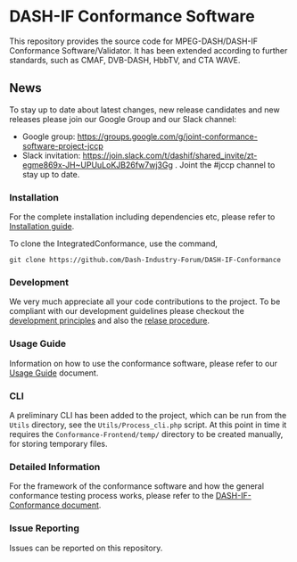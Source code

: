 # DASH-IF Conformance Software

This repository provides the source code for MPEG-DASH/DASH-IF Conformance Software/Validator. It has been extended according to further standards, such as CMAF, DVB-DASH, HbbTV, and CTA WAVE.

## News
To stay up to date about latest changes, new release candidates and new releases please join our Google Group and our Slack channel:

* Google group: https://groups.google.com/g/joint-conformance-software-project-jccp
* Slack invitation: https://join.slack.com/t/dashif/shared_invite/zt-egme869x-JH~UPUuLoKJB26fw7wj3Gg . Joint the #jccp channel to stay up to date.

### Installation

For the complete installation including dependencies etc, please refer to [Installation guide]( https://github.com/Dash-Industry-Forum/DASH-IF-Conformance/wiki/Installation--guide).

To clone the IntegratedConformance, use the command,

`git clone https://github.com/Dash-Industry-Forum/DASH-IF-Conformance`

### Development

We very much appreciate all your code contributions to the project. To be compliant with our development guidelines please checkout the [development principles](https://github.com/Dash-Industry-Forum/DASH-IF-Conformance/wiki/Development-principles) and also the [relase procedure](https://github.com/Dash-Industry-Forum/DASH-IF-Conformance/wiki/Release-Procedure).

### Usage Guide

Information on how to use the conformance software, please refer to our [Usage Guide](https://github.com/Dash-Industry-Forum/DASH-IF-Conformance/wiki/Usage-guide) document.

### CLI

A preliminary CLI has been added to the project, which can be run from the `Utils` directory, see the `Utils/Process_cli.php` script. At this point in time it requires the `Conformance-Frontend/temp/` directory to be created manually, for storing temporary files.

### Detailed Information

For the framework of the conformance software and how the general conformance testing process works, please refer to the [DASH-IF-Conformance document](https://github.com/Dash-Industry-Forum/DASH-IF-Conformance/blob/master/Doc/Conformance%20Software.pdf).

### Issue Reporting

Issues can be reported on this repository. 

